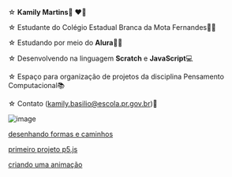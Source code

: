 ☆ **Kamily Martins**💋 ❤️‍🔥

☆ Estudante do Colégio Estadual Branca da Mota Fernandes👩‍🎓

☆ Estudando por meio do **Alura**👩‍💻

☆ Desenvolvendo na linguagem **Scratch** e **JavaScript**💻

☆ Espaço para organização de projetos da disciplina Pensamento Computacional📚

☆ Contato (kamily.basilio@escola.pr.gov.br)📧

![image](https://github.com/martinskamily/martinskamily/assets/143710602/41d95900-3de0-4c76-b5bd-975317c78102)

[desenhando formas e caminhos](https://scratch.mit.edu/projects/853248337)

[primeiro projeto p5.js](https://editor.p5js.org/kamily.basilio/sketches/QlpaA88yW)

[criando uma animação](https://editor.p5js.org/kamily.basilio/sketches/s1gyTvQwP)
